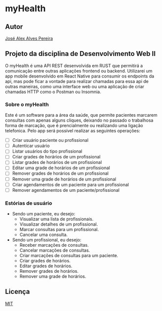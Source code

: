 # myHealth

## Autor
[José Alex Alves Pereira](https://alexalves.herokuapp.com)

## Projeto da disciplina de Desenvolvimento Web II

O myHealth é uma API REST desenvolvida em RUST que permitirá a comunicação entre outras aplicações frontend ou backend. Utilizarei um app mobile desenvolvido em React Native para consumir os endpoints da api, mas pode ficar a vontade para realizar chamadas para essa api de outras maneiras, como uma interface web ou uma aplicação de criar chamadas HTTP como o Postman ou Insomnia.

### Sobre o myHealth
Este é um software para a área da saúde, que permite pacientes marcarem consultas com apenas alguns cliques, deixando no passado o trabalhosa forma de marcação, que é prencialmente ou realizando uma ligação telefonica. Pelo app será possível realizar as seguintes operações:

- [ ] Criar usuário paciente ou profissional
- [ ] Autenticar usuário
- [ ] Listar usuários do tipo profissional
- [ ] Criar grades de horários de um profissional
- [ ] Listar grades de horários de um profissional
- [ ] Editar uma grade de horários de um profissional
- [ ] Remover grades de horários de um profissional
- [ ] Remover uma grade de horários de um profissional
- [ ] Criar agendamentos de um paciente para um profissional
- [ ] Remover agendamentos de um paciente/profissional

### Estórias de usuário
- Sendo um paciente, eu desejo:
  - Visualizar uma lista de profissionais.
  - Visualizar detalhes de um profissional.
  - Marcar consultas para um profissional.
  - Cancelar uma consulta.
- Sendo um profissional, eu desejo:
  - Receber marcações de consultas.
  - Cancelar marcações de consultas.
  - Criar marcações de consultas para um paciente.
  - Criar grades de horários.
  - Editar grades de horários.
  - Remover grades de horários.
  - Remover uma grade de horários.

## Licença
[MIT](https://choosealicense.com/licenses/mit/)
